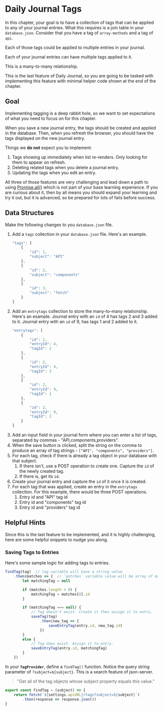 # Daily Journal Tags

In this chapter, your goal is to have a collection of tags that can be applied to any of your journal entries. What this requires is a join table in your `database.json`. Consider that you have a tag of `array-methods` and a tag of `api`.

Each of those tags could be applied to multiple entries in your journal.

Each of your journal entries can have multiple tags applied to it.

This is a many-to-many relationship.

This is the last feature of Daily Journal, so you are going to be tasked with implementing this feature with minimal helper code shown at the end of the chapter.

## Goal

Implementing tagging is a deep rabbit hole, so we want to set expectations of what you need to focus on for this chapter.

When you save a new journal entry, the tags should be created and applied in the database. Then, when you refresh the browser, you should have the tags displayed on the new journal entry.

Things we **do not** expect you to implement:

1. Tags showing up immediately when list re-renders. Only looking for them to appear on refresh.
1. Deleting related tags when you delete a journal entry.
1. Updating the tags when you edit an entry.

All three of those features are very challenging and lead down a path to using [Promise.all()](https://www.youtube.com/watch?v=SyL1thdXmlE) which is not part of your base learning experience. If you are curious about it, then by all means you should expand your learning and try it out, but it is advanced, so be prepared for lots of fails before success.

## Data Structures

Make the following changes to you `database.json` file.

1. Add a `tags` collection in your `database.json` file. Here's an example.
    ```js
    "tags": [
        {
            "id": 1,
            "subject": "API"
        },
        {
            "id": 2,
            "subject": "components"
        },
        {
            "id": 3,
            "subject": "fetch"
        }
    ]
    ```
1. Add an `entrytags` collection to store the many-to-many relationship. Here's an example. Journal entry with an `id` of 4 has tags 2 and 3 added to it. Journal entry with an `id` of 9, has tags 1 and 2 added to it.
    ```js
    "entrytags": [
        {
            "id": 1,
            "entryId": 4,
            "tagId": 2
        },
        {
            "id": 2,
            "entryId": 4,
            "tagId": 3
        },
        {
            "id": 2,
            "entryId": 9,
            "tagId": 1
        },
        {
            "id": 2,
            "entryId": 9,
            "tagId": 2
        }
    ]
    ```
1. Add an input field in your journal form where you can enter a list of tags, separated by commas - "API,components,providers".
1. When the save button is clicked, split the string on the comma to produce an array of tag strings - `["API", "components", "providers"]`.
1. For each tag, check if there is already a tag object in your database with that subject.
    1. If there isn't, use a POST operation to create one. Capture the `id` of the newly created tag.
    1. If there is, get its `id`.
1. Create your journal entry and capture the `id` of it once it is created.
1. For each tag that was applied, create an entry in the `entrytags` collection. For this example, there would be three POST operations.
    1. Entry id and "API" tag id
    1. Entry id and "components" tag id
    1. Entry id and "providers" tag id

## Helpful Hints

Since this is the last feature to be implemented, and it is highly challenging, here are some helpful snippets to nudge you along.

### Saving Tags to Entries

Here's some sample logic for adding tags to entries.

```js
findTag(tag)  // tag variable will have a string value
    .then(matches => {  // `matches` variable value will be array of matching objects
        let matchingTag = null

        if (matches.length > 0) {
            matchingTag = matches[0].id
        }

        if (matchingTag === null) {
            // Tag doesn't exist. Create it then assign it to entry.
            saveTag(tag)
                .then(new_tag => {
                    saveEntryTag(entry.id, new_tag.id)
                })
        }
        else {
            // Tag does exist. Assign it to entry.
            saveEntryTag(entry.id, matchingTag)
        }
    })
```

In your **`TagProvider`**, define a `findTag()` function. Notice the query string parameter of `?subject=${subject}`. This is a search feature of json-server.

> "Get all of the tag objects whose subject property equals this value."

```js
export const findTag = (subject) => {
    return fetch(`${settings.apiURL}/tags?subject=${subject}`)
        .then(response => response.json())
}
```